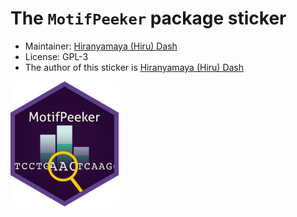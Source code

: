 # The `MotifPeeker` package sticker

* Maintainer: [Hiranyamaya (Hiru) Dash](https://github.com/HDash)
* License: GPL-3
* The author of this sticker is [Hiranyamaya (Hiru) Dash](https://github.com/HDash)

<img src=MotifPeeker.png height="200">
